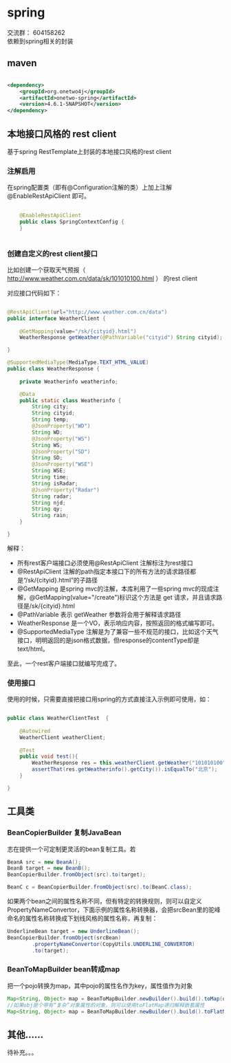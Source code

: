 # spring 
交流群：  604158262    
依赖到spring相关的封装

## maven
```xml

<dependency>
    <groupId>org.onetwo4j</groupId>
    <artifactId>onetwo-spring</artifactId>
    <version>4.6.1-SNAPSHOT</version>
</dependency>

```

## 本地接口风格的 rest client
基于spring RestTemplate上封装的本地接口风格的rest client

### 注解启用
在spring配置类（即有@Configuration注解的类）上加上注解@EnableRestApiClient 即可。
```java     
  
	@EnableRestApiClient
	public class SpringContextConfig {
	}   
   
```


### 创建自定义的rest client接口

比如创建一个获取天气预报（ http://www.weather.com.cn/data/sk/101010100.html ） 的rest client

对应接口代码如下：
```Java

@RestApiClient(url="http://www.weather.com.cn/data")
public interface WeatherClient {
	
	@GetMapping(value="/sk/{cityid}.html")
	WeatherResponse getWeather(@PathVariable("cityid") String cityid);

}

@SupportedMediaType(MediaType.TEXT_HTML_VALUE)
public class WeatherResponse {
	
	private Weatherinfo weatherinfo;

	@Data
	public static class Weatherinfo {
		String city;
		String cityid;
		String temp;
		@JsonProperty("WD")
		String WD;
		@JsonProperty("WS")
		String WS;
		@JsonProperty("SD")
		String SD;
		@JsonProperty("WSE")
		String WSE;
		String time;
		String isRadar;
		@JsonProperty("Radar")
		String radar;
		String njd;
		String qy;
		String rain;
	}

}
```   

解释：   
- 所有rest客户端接口必须使用@RestApiClient 注解标注为rest接口
- @RestApiClient 注解的path指定本接口下的所有方法的请求路径都是“/sk/{cityid}.html”的子路径
- @GetMapping 是spring mvc的注解，本库利用了一些spring mvc的现成注解，@GetMapping(value="/create")标识这个方法是 get 请求，并且请求路径是/sk/{cityid}.html
- @PathVariable 表示 getWeather 参数将会用于解释请求路径
- WeatherResponse 是一个VO，表示响应内容，按照返回的格式编写即可。
- @SupportedMediaType 注解是为了兼容一些不规范的接口，比如这个天气接口，明明返回的是json格式数据，但response的contentType却是text/html。

至此，一个rest客户端接口就编写完成了。

### 使用接口
使用的时候，只需要直接把接口用spring的方式直接注入示例即可使用，如：
```Java

public class WeatherClientTest  {
	
	@Autowired
	WeatherClient weatherClient;
	
	@Test
	public void test(){
		WeatherResponse res = this.weatherClient.getWeather("101010100");
		assertThat(res.getWeatherinfo().getCity()).isEqualTo("北京");
	}

}
```

## 工具类
### BeanCopierBuilder 复制JavaBean
志在提供一个可定制更灵活的bean复制工具。若
```java   
BeanA src = new BeanA();
BeanB target = new BeanB();
BeanCopierBuilder.fromObject(src).to(target);   

BeanC c = BeanCopierBuilder.fromObject(src).to(BeanC.class); 
```
如果两个bean之间的属性名称不同，但有特定的转换规则，则可以自定义PropertyNameConvertor，下面示例的属性名称转换器，会把srcBean里的驼峰命名的属性名称转换成下划线风格的属性名称，再复制：
```java   
UnderlineBean target = new UnderlineBean();
BeanCopierBuilder.fromObject(srcBean)
		.propertyNameConvertor(CopyUtils.UNDERLINE_CONVERTOR)
		.to(target);  
```
### BeanToMapBuilder bean转成map
把一个pojo转换为map，其中pojo的属性名作为key，属性值作为对象
```java
Map<String, Object> map = BeanToMapBuilder.newBuilder().build().toMap(obj)   
//如果obj是个带有“复杂”对象属性的对象，则可以使用toFlatMap递归解释嵌套属性
Map<String, Object> map = BeanToMapBuilder.newBuilder().build().toFlatMap(obj)   
```

## 其他……
待补充。。。